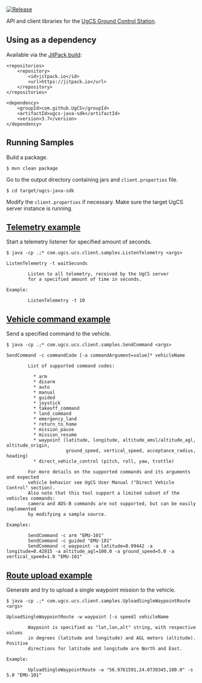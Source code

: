 [![Release](https://jitpack.io/v/UgCS/ugcs-java-sdk.svg)](https://jitpack.io/#UgCS/ugcs-java-sdk)

API and client libraries for the [UgCS Ground Control Station](https://www.ugcs.com/).

## Using as a dependency

Available via the [JitPack build](https://jitpack.io/#UgCS/ugcs-java-sdk):

```
<repositories>
    <repository>
        <id>jitpack.io</id>
        <url>https://jitpack.io</url>
    </repository>
</repositories>
```
```
<dependency>
    <groupId>com.github.UgCS</groupId>
    <artifactId>ugcs-java-sdk</artifactId>
    <version>3.7</version>
</dependency>
```

## Running Samples

Build a package.

```
$ mvn clean package
```

Go to the output directory containing jars and `client.properties` file.

```
$ cd target/ugcs-java-sdk
```

Modify the `client.properties` if necessary. Make sure the target UgCS server instance is running.

## [Telemetry example](https://github.com/ugcs/ugcs-java-sdk/blob/master/ucs-client/src/main/java/com/ugcs/ucs/client/samples/ListenTelemetry.java)

Start a telemetry listener for specified amount of seconds.

```
$ java -cp .;* com.ugcs.ucs.client.samples.ListenTelemetry <args>
```

```
ListenTelemetry -t waitSeconds

        Listen to all telemetry, received by the UgCS server
        for a specified amount of time in seconds.

Example:

        ListenTelemetry -t 10
```

## [Vehicle command example](https://github.com/ugcs/ugcs-java-sdk/blob/master/ucs-client/src/main/java/com/ugcs/ucs/client/samples/SendCommand.java)

Send a specified command to the vehicle.

```
$ java -cp .;* com.ugcs.ucs.client.samples.SendCommand <args>
```

```
SendCommand -c commandCode [-a commandArgument=value]* vehicleName

        List of supported command codes:

          * arm
          * disarm
          * auto
          * manual
          * guided
          * joystick
          * takeoff_command
          * land_command
          * emergency_land
          * return_to_home
          * mission_pause
          * mission_resume
          * waypoint (latitude, longitude, altitude_amsl/altitude_agl, altitude_origin,
                      ground_speed, vertical_speed, acceptance_radius, heading)
          * direct_vehicle_control (pitch, roll, yaw, trottle)

        For more details on the supported commands and its arguments and expected
        vehicle behavior see UgCS User Manual ("Direct Vehicle Control" section).
        Also note that this tool support a limited subset of the vehicles commands:
        camera and ADS-B commands are not supported, but can be easily implemented
        by modifying a sample source.

Examples:

        SendCommand -c arm "EMU-101"
        SendCommand -c guided "EMU-101"
        SendCommand -c waypoint -a latitude=0.99442 -a longitude=0.42015 -a altitude_agl=100.0 -a ground_speed=5.0 -a vertical_speed=1.0 "EMU-101"
```

## [Route upload example](https://github.com/ugcs/ugcs-java-sdk/blob/master/ucs-client/src/main/java/com/ugcs/ucs/client/samples/UploadSingleWaypointRoute.java)

Generate and try to upload a single waypoint mission to the vehicle.

```
$ java -cp .;* com.ugcs.ucs.client.samples.UploadSingleWaypointRoute <args>
```

```
UploadSingleWaypointRoute -w waypoint [-s speed] vehicleName

        Waypoint is specified as "lat,lon,alt" string, with respective values
        in degrees (latitude and longitude) and AGL meters (altitude). Positive
        directions for latitude and longitude are North and East.

Example:

        UploadSingleWaypointRoute -w "56.9761591,24.0730345,100.0" -s 5.0 "EMU-101"
```
